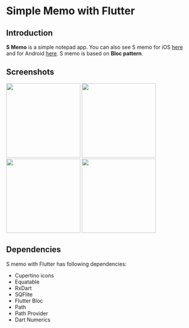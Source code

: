 # Simple Memo with Flutter

## Introduction
**S Memo** is a simple notepad app. You can also see S memo for iOS [here](https://github.com/yologger/simple_memo_ios) and for Android [here](). S memo is based on **Bloc pattern**.

## Screenshots
<img src="/imgs/1.jpg" width="200">
<img src="/imgs/create_post.gif" width="200">
<img src="/imgs/theme.gif" width="200">
<img src="/imgs/update.gif" width="200">

## Dependencies
S memo with Flutter has following dependencies:
* Cupertino icons
* Equatable
* RxDart
* SQFlite
* Flutter Bloc
* Path
* Path Provider
* Dart Numerics